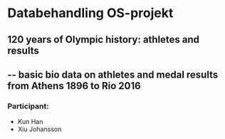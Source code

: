# Databehandling OS-projekt
## 120 years of Olympic history: athletes and results
-- basic bio data on athletes and medal results from Athens 1896 to Rio 2016
----------------------------------------------------------------------------
### Participant: 
- Kun Han
- Xiu Johansson
